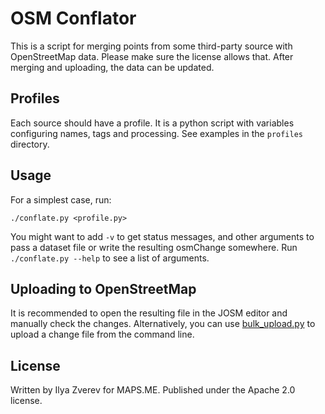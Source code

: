 # OSM Conflator

This is a script for merging points from some third-party source with OpenStreetMap data.
Please make sure the license allows that. After merging and uploading, the data can be updated.

## Profiles

Each source should have a profile. It is a python script with variables configuring
names, tags and processing. See examples in the `profiles` directory.

## Usage

For a simplest case, run:

    ./conflate.py <profile.py>

You might want to add `-v` to get status messages, and other arguments to pass a dataset file
or write the resulting osmChange somewhere. Run `./conflate.py --help` to see a list of arguments.

## Uploading to OpenStreetMap

It is recommended to open the resulting file in the JOSM editor and manually check the changes.
Alternatively, you can use [bulk_upload.py](https://wiki.openstreetmap.org/wiki/Bulk_upload.py)
to upload a change file from the command line.

## License

Written by Ilya Zverev for MAPS.ME. Published under the Apache 2.0 license.
